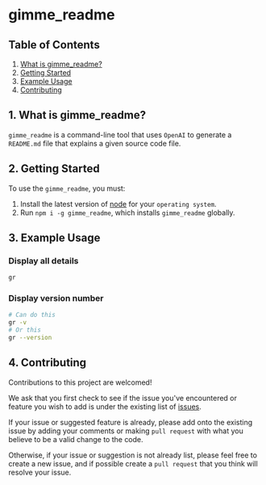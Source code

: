 # gimme_readme

## Table of Contents

1. [What is gimme_readme?][1-what-is-gimme-readme]
2. [Getting Started][2-getting-started]
3. [Example Usage][3-example-usage]
4. [Contributing][4-contributing]

## 1. What is gimme_readme?

`gimme_readme` is a command-line tool that uses `OpenAI` to generate a `README.md` file that explains a given source code file.

## 2. Getting Started

To use the `gimme_readme`, you must:

1. Install the latest version of [node](https://nodejs.org/en/download/package-manager) for your `operating system`.
2. Run `npm i -g gimme_readme`, which installs `gimme_readme` globally.

## 3. Example Usage

### Display all details

```sh
gr
```

### Display version number

```sh
# Can do this
gr -v
# Or this
gr --version
```

## 4. Contributing

Contributions to this project are welcomed!

We ask that you first check to see if the issue you've encountered or feature you wish to add is under the existing list of [issues](https://github.com/peterdanwan/gimme_readme/issues).

If your issue or suggested feature is already, please add onto the existing issue by adding your comments or making `pull request` with what you believe to be a valid change to the code.

Otherwise, if your issue or suggestion is not already list, please feel free to create a new issue, and if possible create a `pull request` that you think will resolve your issue.

[1-what-is-gimme-readme]: #1-what-is-gimme_readme
[2-getting-started]: #2-getting-started
[3-example-usage]: #3-example-usage
[4-contributing]: #4-contributing
